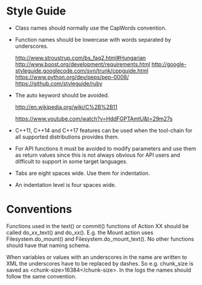 
Style Guide
===========

* Class names should normally use the CapWords convention.

* Function names should be lowercase with words separated by underscores.

  http://www.stroustrup.com/bs_faq2.html#Hungarian
  http://www.boost.org/development/requirements.html
  http://google-styleguide.googlecode.com/svn/trunk/cppguide.html
  https://www.python.org/dev/peps/pep-0008/
  https://github.com/styleguide/ruby

* The auto keyword should be avoided.

  http://en.wikipedia.org/wiki/C%2B%2B11

  https://www.youtube.com/watch?v=HddFGPTAmtU&t=29m27s

* C++11, C++14 and C++17 features can be used when the tool-chain for all
  supported distributions provides them.

* For API functions it must be avoided to modify parameters and use them as
  return values since this is not always obvious for API users and difficult
  to support in some target languages.

* Tabs are eight spaces wide. Use them for indentation.

* An indentation level is four spaces wide.


Conventions
===========

Functions used in the text() or commit() functions of Action XX should be
called do_xx_text() and do_xx(). E.g. the Mount action uses
Filesystem.do_mount() and Filesystem.do_mount_text(). No other functions
should have that naming schema.

When variables or values with an underscores in the name are written to XML
the underscores have to be replaced by dashes. So e.g. chunk_size is saved as
&lt;chunk-size&gt;16384&lt;/chunk-size&gt;. In the logs the names should
follow the same convention.

